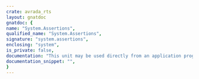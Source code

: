 ```yaml
---
crate: avrada_rts
layout: gnatdoc
gnatdoc: {
name: "System.Assertions",
qualified_name: "System.Assertions",
signature: "system.assertions",
enclosing: "system",
is_private: false,
documentation: "This unit may be used directly from an application program by providing\nan appropriate WITH, and the interface can be expected to remain stable.",
documentation_snippet: "",
}
---
```

